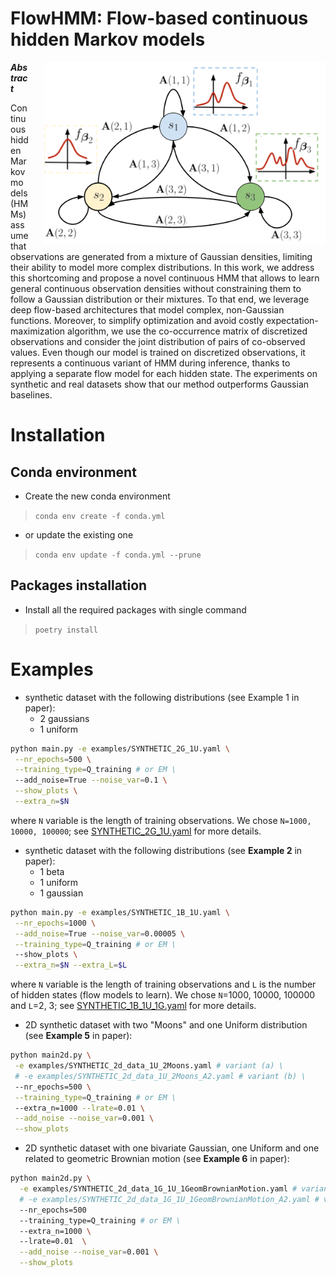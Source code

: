 # FlowHMM: Flow-based continuous hidden Markov models
<img alt="FlowHMM schema" style="float: right; width: 450px; padding-left: 25px" src="img/FlowHMM_schema.png">

***Abstract***

Continuous hidden Markov models (HMMs) assume that observations 
are generated from a mixture of Gaussian densities, limiting their ability to model more complex distributions. 
In this work, we address this shortcoming and propose a novel continuous HMM
that allows to learn general continuous observation densities without constraining them to follow a Gaussian 
distribution or their mixtures.
To that end, we leverage deep flow-based architectures that model complex, non-Gaussian functions. Moreover, 
to simplify optimization and avoid costly expectation-maximization algorithm, we use the co-occurrence matrix
of discretized observations and consider the joint distribution of pairs of co-observed values.
Even though our model is trained on discretized observations, 
it represents a continuous variant of HMM during inference, thanks 
to applying a separate flow model for each hidden state. The experiments 
on synthetic and real datasets show that our method outperforms 
Gaussian baselines.

# Installation
## Conda environment
* Create the new conda environment
> `conda env create -f conda.yml`
* or update the existing one
> `conda env update -f conda.yml --prune`

## Packages installation
* Install all the required packages with single command
> `poetry install`

# Examples

* synthetic dataset with the following distributions (see Example 1 in paper):
  * 2 gaussians
  * 1 uniform
```bash
python main.py -e examples/SYNTHETIC_2G_1U.yaml \
 --nr_epochs=500 \
 --training_type=Q_training # or EM \
 --add_noise=True --noise_var=0.1 \
 --show_plots \
 --extra_n=$N 
```
where `N` variable is the length of training observations.
We chose `N=1000, 10000, 100000`; see [SYNTHETIC_2G_1U.yaml](examples/SYNTHETIC_2G_1U.yaml) for more details.

* synthetic dataset with the following distributions (see **Example 2** in paper):
  * 1 beta
  * 1 uniform
  * 1 gaussian

```bash
python main.py -e examples/SYNTHETIC_1B_1U.yaml \
 --nr_epochs=1000 \
 --add_noise=True --noise_var=0.00005 \
 --training_type=Q_training # or EM \
 --show_plots \
 --extra_n=$N --extra_L=$L 
```
where `N` variable is the length of training observations and `L`
is the number of hidden states (flow models to learn).
We chose `N`=1000, 10000, 100000 and `L`=2, 3;
see [SYNTHETIC_1B_1U_1G.yaml](examples/SYNTHETIC_1B_1U_1G.yaml) for more details.

* 2D synthetic dataset with two "Moons" and one Uniform distribution (see **Example 5** in paper):
```bash
python main2d.py \
 -e examples/SYNTHETIC_2d_data_1U_2Moons.yaml # variant (a) \
 # -e examples/SYNTHETIC_2d_data_1U_2Moons_A2.yaml # variant (b) \
 --nr_epochs=500 \
 --training_type=Q_training # or EM \
 --extra_n=1000 --lrate=0.01 \
 --add_noise --noise_var=0.001 \
 --show_plots
```

* 2D synthetic dataset with one bivariate Gaussian, one Uniform and one related to geometric Brownian motion (see **Example 6** in paper):
```bash
python main2d.py \
  -e examples/SYNTHETIC_2d_data_1G_1U_1GeomBrownianMotion.yaml # variant (a) \
  # -e examples/SYNTHETIC_2d_data_1G_1U_1GeomBrownianMotion_A2.yaml # variant (b) \
  --nr_epochs=500
  --training_type=Q_training # or EM \
  --extra_n=1000 \ 
  --lrate=0.01  \
  --add_noise --noise_var=0.001 \
  --show_plots
```

[//]: # (TODO: add run examples with 6D datasets)

